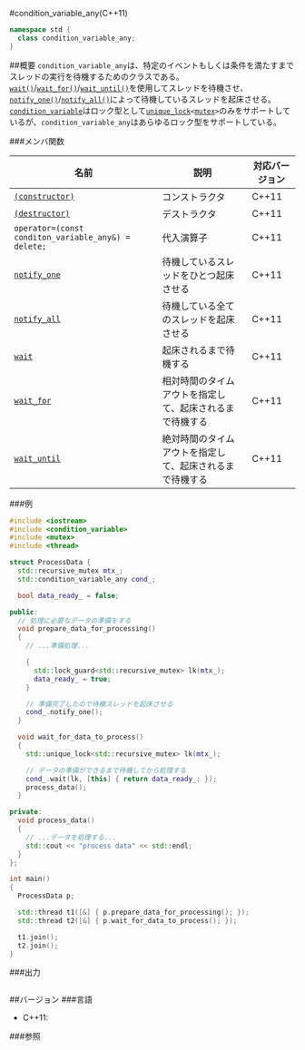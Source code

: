 #condition_variable_any(C++11)
```cpp
namespace std {
  class condition_variable_any;
}
```

##概要
`condition_variable_any`は、特定のイベントもしくは条件を満たすまでスレッドの実行を待機するためのクラスである。[`wait()`](./condition_variable_any/wait.md)/[`wait_for()`](./condition_variable_any/wait_for.md)/[`wait_until()`](./condition_variable_any/wait_until.md)を使用してスレッドを待機させ、[`notify_one()`](./condition_variable_any/notify_one.md)/[`notify_all()`](./condition_variable_any/notify_all.md)によって待機しているスレッドを起床させる。[`condition_variable`](/reference/condition_variable/condition_variable.md)はロック型として[`unique_lock`](/reference/mutex/unique_lock.md)`<`[`mutex`](/reference/mutex/mutex.md)`>`のみをサポートしているが、`condition_variable_any`はあらゆるロック型をサポートしている。

###メンバ関数

| 名前 | 説明 | 対応バージョン |
|-----------------------------------------------------------------------|----------------------------------------------------------|-------|
| [`(constructor)`](./condition_variable_any/condition_variable_any.md) | コンストラクタ | C++11 |
| [`(destructor)`](./condition_variable_any/-condition_variable_any.md) | デストラクタ | C++11 |
| `operator=(const conditon_variable_any&) = delete;`                   | 代入演算子 | C++11 |
| [`notify_one`](./condition_variable_any/notify_one.md)                | 待機しているスレッドをひとつ起床させる | C++11 |
| [`notify_all`](./condition_variable_any/notify_all.md)                | 待機している全てのスレッドを起床させる | C++11 |
| [`wait`](./condition_variable_any/wait.md)                            | 起床されるまで待機する | C++11 |
| [`wait_for`](./condition_variable_any/wait_for.md)                    | 相対時間のタイムアウトを指定して、起床されるまで待機する | C++11 |
| [`wait_until`](./condition_variable_any/wait_until.md)                | 絶対時間のタイムアウトを指定して、起床されるまで待機する | C++11 |

###例
```cpp
#include <iostream>
#include <condition_variable>
#include <mutex>
#include <thread>

struct ProcessData {
  std::recursive_mutex mtx_;
  std::condition_variable_any cond_;

  bool data_ready_ = false;

public:
  // 処理に必要なデータの準備をする
  void prepare_data_for_processing()
  {
    // ...準備処理...

    {
      std::lock_guard<std::recursive_mutex> lk(mtx_);
      data_ready_ = true;
    }

    // 準備完了したので待機スレッドを起床させる
    cond_.notify_one();
  }

  void wait_for_data_to_process()
  {
    std::unique_lock<std::recursive_mutex> lk(mtx_);

    // データの準備ができるまで待機してから処理する
    cond_.wait(lk, [this] { return data_ready_; });
    process_data();
  }

private:
  void process_data()
  {
    // ...データを処理する...
    std::cout << "process data" << std::endl;
  }
};

int main()
{
  ProcessData p;

  std::thread t1([&] { p.prepare_data_for_processing(); });
  std::thread t2([&] { p.wait_for_data_to_process(); });

  t1.join();
  t2.join();
}
```

###出力
```
```

##バージョン
###言語
- C++11:

###参照

